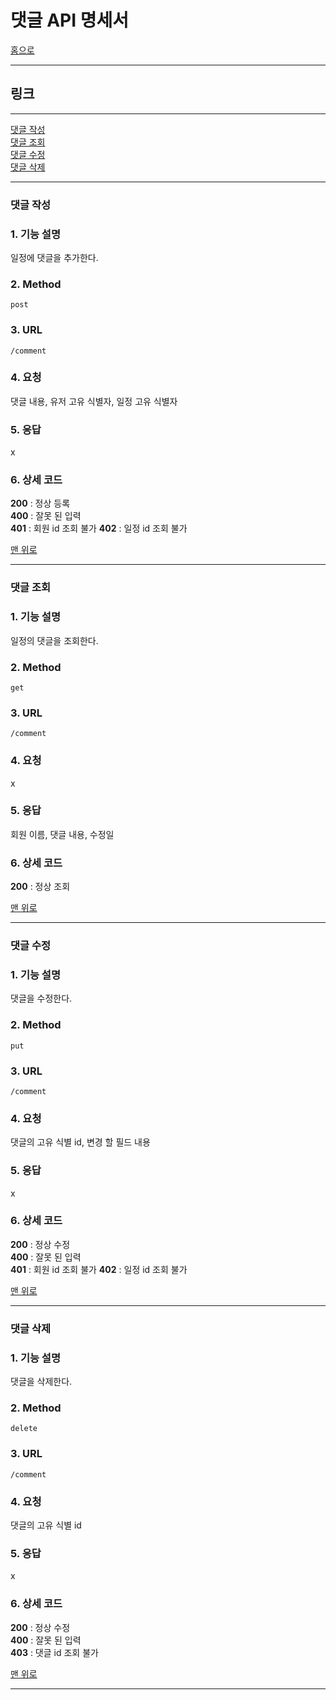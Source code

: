 <a id="top"></a>
# 댓글 API 명세서
[홈으로](../README.md)

---
## 링크<br>

---
[댓글 작성](#댓글-작성)<br>
[댓글 조회](#댓글-조회)<br>
[댓글 수정](#댓글-수정)<br>
[댓글 삭제](#댓글-삭제)<br>

---

### 댓글 작성

### 1. 기능 설명
일정에 댓글을 추가한다.
### 2. Method
`post`
### 3. URL
`/comment`
### 4. 요청
댓글 내용, 유저 고유 식별자, 일정 고유 식별자
### 5. 응답
x
### 6. 상세 코드
**200** : 정상 등록<br>
**400** : 잘못 된 입력<br>
**401** : 회원 id 조회 불가
**402** : 일정 id 조회 불가

[맨 위로](#top)

---

### 댓글 조회

### 1. 기능 설명
일정의 댓글을 조회한다.
### 2. Method
`get`
### 3. URL
`/comment`
### 4. 요청
x
### 5. 응답
회원 이름, 댓글 내용, 수정일
### 6. 상세 코드
**200** : 정상 조회<br>

[맨 위로](#top)

---

### 댓글 수정

### 1. 기능 설명
댓글을 수정한다.
### 2. Method
`put`
### 3. URL
`/comment`
### 4. 요청
댓글의 고유 식별 id, 변경 할 필드 내용
### 5. 응답
x
### 6. 상세 코드
**200** : 정상 수정<br>
**400** : 잘못 된 입력<br>
**401** : 회원 id 조회 불가
**402** : 일정 id 조회 불가

[맨 위로](#top)

---

### 댓글 삭제

### 1. 기능 설명
댓글을 삭제한다.
### 2. Method
`delete`
### 3. URL
`/comment`
### 4. 요청
댓글의 고유 식별 id
### 5. 응답
x
### 6. 상세 코드
**200** : 정상 수정<br>
**400** : 잘못 된 입력<br>
**403** : 댓글 id 조회 불가

[맨 위로](#top)

---
